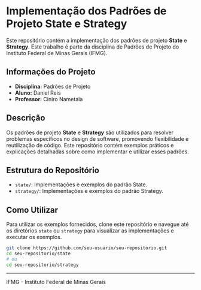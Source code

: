 # Implementação dos Padrões de Projeto State e Strategy

Este repositório contém a implementação dos padrões de projeto **State** e **Strategy**. Este trabalho é parte da disciplina de Padrões de Projeto do Instituto Federal de Minas Gerais (IFMG).

## Informações do Projeto

-   **Disciplina:** Padrões de Projeto
-   **Aluno:** Daniel Reis
-   **Professor:** Ciniro Nametala

## Descrição

Os padrões de projeto **State** e **Strategy** são utilizados para resolver problemas específicos no design de software, promovendo flexibilidade e reutilização de código. Este repositório contém exemplos práticos e explicações detalhadas sobre como implementar e utilizar esses padrões.

## Estrutura do Repositório

-   `state/`: Implementações e exemplos do padrão State.
-   `strategy/`: Implementações e exemplos do padrão Strategy.

## Como Utilizar

Para utilizar os exemplos fornecidos, clone este repositório e navegue até os diretórios `state` ou `strategy` para visualizar as implementações e executar os exemplos.

```bash
git clone https://github.com/seu-usuario/seu-repositorio.git
cd seu-repositorio/state
# ou
cd seu-repositorio/strategy
```

---

IFMG - Instituto Federal de Minas Gerais
